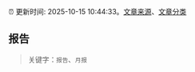 :alarm_clock: 更新时间: 2025-10-15 10:44:33。[文章来源](/README.md)、[文章分类](/TAGS.md)

## 报告


> 关键字：`报告`、`月报`




